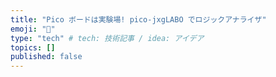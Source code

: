 ```yaml
---
title: "Pico ボードは実験場! pico-jxgLABO でロジックアナライザ"
emoji: "🐙"
type: "tech" # tech: 技術記事 / idea: アイデア
topics: []
published: false
---
```

